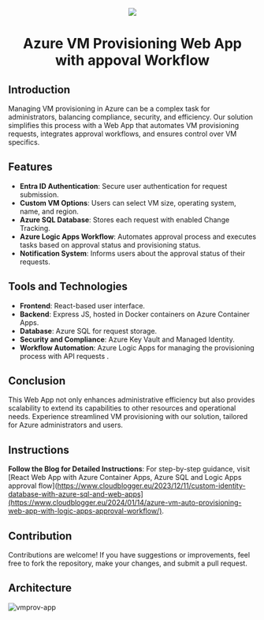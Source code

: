 <p align="center">
  <a href="https://skillicons.dev">
    <img src="https://skillicons.dev/icons?i=azure,react,nodejs,js,html,css,terraform,vscode" />
  </a>
</p>

<h1 align="center">Azure VM Provisioning Web App with appoval Workflow</h1>


## Introduction
Managing VM provisioning in Azure can be a complex task for administrators, balancing compliance, security, and efficiency. Our solution simplifies this process with a Web App that automates VM provisioning requests, integrates approval workflows, and ensures control over VM specifics.

## Features
- **Entra ID Authentication**: Secure user authentication for request submission.
- **Custom VM Options**: Users can select VM size, operating system, name, and region.
- **Azure SQL Database**: Stores each request with enabled Change Tracking.
- **Azure Logic Apps Workflow**: Automates approval process and executes tasks based on approval status and provisioning status.
- **Notification System**: Informs users about the approval status of their requests.

## Tools and Technologies
- **Frontend**: React-based user interface.
- **Backend**: Express JS, hosted in Docker containers on Azure Container Apps.
- **Database**: Azure SQL for request storage.
- **Security and Compliance**: Azure Key Vault and Managed Identity.
- **Workflow Automation**: Azure Logic Apps for managing the provisioning process with API requests .

## Conclusion
This Web App not only enhances administrative efficiency but also provides scalability to extend its capabilities to other resources and operational needs. Experience streamlined VM provisioning with our solution, tailored for Azure administrators and users.

## Instructions
**Follow the Blog for Detailed Instructions**: For step-by-step guidance, visit [React Web App with Azure Container Apps, Azure SQL and Logic Apps approval flow](https://www.cloudblogger.eu/2023/12/11/custom-identity-database-with-azure-sql-and-web-apps](https://www.cloudblogger.eu/2024/01/14/azure-vm-auto-provisioning-web-app-with-logic-apps-approval-workflow/).

## Contribution
Contributions are welcome! If you have suggestions or improvements, feel free to fork the repository, make your changes, and submit a pull request.

## Architecture
![vmprov-app](https://github.com/passadis/react-vm-provisioning/assets/53148138/90a38a90-3d36-4980-82b2-7bc3e2293053)
